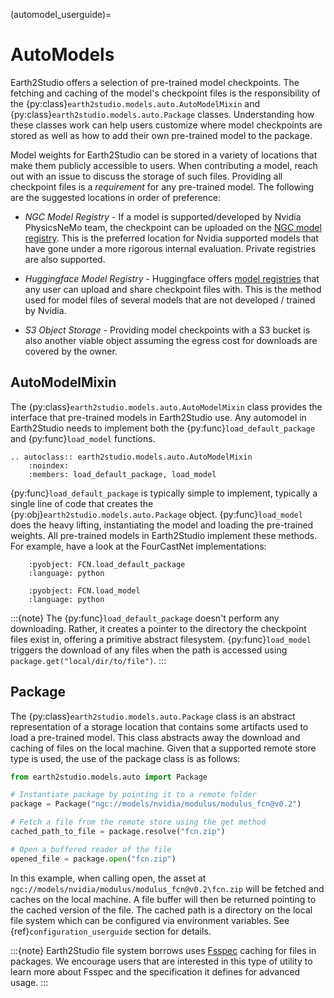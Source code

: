 (automodel_userguide)=

# AutoModels

Earth2Studio offers a selection of pre-trained model checkpoints.
The fetching and caching of the model's checkpoint files is the responsibility of the
{py:class}`earth2studio.models.auto.AutoModelMixin` and
{py:class}`earth2studio.models.auto.Package` classes.
Understanding how these classes work can help users customize where model checkpoints
are stored as well as how to add their own pre-trained model to the package.

Model weights for Earth2Studio can be stored in a variety of locations that make them
publicly accessible to users.
When contributing a model, reach out with an issue to discuss the storage of such files.
Providing all checkpoint files is a *requirement* for any pre-trained model.
The following are the suggested locations in order of preference:

- *NGC Model Registry* - If a model is supported/developed by Nvidia PhysicsNeMo team, the
checkpoint can be uploaded on the [NGC model registry](https://catalog.ngc.nvidia.com/models).
This is the preferred location for Nvidia supported models that have gone under a more
rigorous internal evaluation. Private registries are also supported.

- *Huggingface Model Registry* - Huggingface offers
[model registries](https://huggingface.co/models) that any user can upload and share
checkpoint files with.
This is the method used for model files of several models that are not developed /
trained by Nvidia.

- *S3 Object Storage* - Providing model checkpoints with a S3 bucket is also another
viable object assuming the egress cost for downloads are covered by the owner.

## AutoModelMixin

The {py:class}`earth2studio.models.auto.AutoModelMixin` class provides the interface
that pre-trained models in Earth2Studio use.
Any automodel in Earth2Studio needs to implement both the
{py:func}`load_default_package` and {py:func}`load_model` functions.

```{eval-rst}
.. autoclass:: earth2studio.models.auto.AutoModelMixin
    :noindex:
    :members: load_default_package, load_model
```

{py:func}`load_default_package` is typically simple to implement, typically a single
line of code that creates the {py:obj}`earth2studio.models.auto.Package` object.
{py:func}`load_model` does the heavy lifting, instantiating the model and loading the
pre-trained weights.
All pre-trained models in Earth2Studio implement these methods.
For example, have a look at the FourCastNet implementations:

```{literalinclude} ../../../earth2studio/models/px/fcn.py
    :pyobject: FCN.load_default_package
    :language: python
```

```{literalinclude} ../../../earth2studio/models/px/fcn.py
    :pyobject: FCN.load_model
    :language: python
```

:::{note}
The {py:func}`load_default_package` doesn't perform any downloading.
Rather, it creates a pointer to the directory the checkpoint files exist in, offering a
primitive abstract filesystem.
{py:func}`load_model` triggers the download of any files when the path is accessed using
`package.get("local/dir/to/file")`.
:::

## Package

The {py:class}`earth2studio.models.auto.Package` class is an abstract representation of
a storage location that contains some artifacts used to load a pre-trained model.
This class abstracts away the download and caching of files on the local machine.
Given that a supported remote store type is used, the use of the package class is as
follows:

```python
from earth2studio.models.auto import Package

# Instantiate package by pointing it to a remote folder
package = Package("ngc://models/nvidia/modulus/modulus_fcn@v0.2")

# Fetch a file from the remote store using the get method
cached_path_to_file = package.resolve("fcn.zip")

# Open a buffered reader of the file
opened_file = package.open("fcn.zip")
```

In this example, when calling open, the asset at `ngc://models/nvidia/modulus/modulus_fcn@v0.2\fcn.zip`
will be fetched and caches on the local machine.
A file buffer will then be returned pointing to the cached version of the file.
The cached path is a directory on the local file system which can be configured via
environment variables.
See {ref}`configuration_userguide` section for details.

:::{note}
Earth2Studio file system borrows uses [Fsspec](https://filesystem-spec.readthedocs.io/en/latest/)
caching for files in packages.
We encourage users that are interested in this type of utility to learn more about
Fsspec and the specification it defines for advanced usage.
:::
